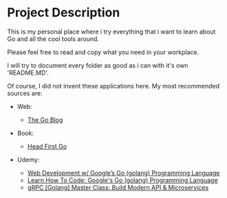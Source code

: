 # Project Description

This is my personal place where i try everything that i want to learn about Go and all the cool tools around.

Please feel free to read and copy what you need in your workplace.

I will try to document every folder as good as i can with it's own 'README.MD'.


Of course, I did not invent these applications here. My most recommended sources are:

* Web:

    * [The Go Blog](https://blog.golang.org/)

* Book:

    * [Head First Go](https://www.amazon.de/gp/product/1491969555/ref=ppx_yo_dt_b_asin_title_o02_s00?ie=UTF8&psc=1)

* Udemy:

    * [Web Development w/ Google’s Go (golang) Programming Language](https://www.udemy.com/go-programming-language/)
    * [Learn How To Code: Google's Go (golang) Programming Language](https://www.udemy.com/course/learn-how-to-code/)
    * [gRPC \[Golang\] Master Class: Build Modern API & Microservices](https://www.udemy.com/grpc-golang/)
    
    